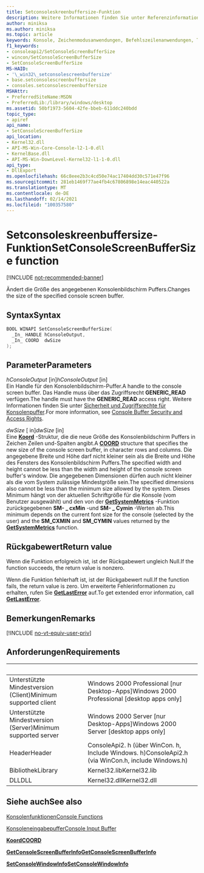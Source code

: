 ```yaml
---
title: Setconsoleskreenbuffersize-Funktion
description: Weitere Informationen finden Sie unter Referenzinformationen zur Funktion "setconsoleskreenbuffersize", die die Größe des angegebenen Konsolenbildschirm Puffers ändert.
author: miniksa
ms.author: miniksa
ms.topic: article
keywords: Konsole, Zeichenmodusanwendungen, Befehlszeilenanwendungen, Terminalanwendungen, Konsolen-API
f1_keywords:
- consoleapi2/SetConsoleScreenBufferSize
- wincon/SetConsoleScreenBufferSize
- SetConsoleScreenBufferSize
MS-HAID:
- '\_win32\_setconsolescreenbuffersize'
- base.setconsolescreenbuffersize
- consoles.setconsolescreenbuffersize
MSHAttr:
- PreferredSiteName:MSDN
- PreferredLib:/library/windows/desktop
ms.assetid: 50bf1973-5604-42fe-bbeb-611ddc240bdd
topic_type:
- apiref
api_name:
- SetConsoleScreenBufferSize
api_location:
- Kernel32.dll
- API-MS-Win-Core-Console-l2-1-0.dll
- KernelBase.dll
- API-MS-Win-DownLevel-Kernel32-l1-1-0.dll
api_type:
- DllExport
ms.openlocfilehash: 66c8eee2b3c4cd50e74ac17404dd30c571e47f96
ms.sourcegitcommit: 281eb1469f77ae4fb4c67806898e14eac440522a
ms.translationtype: MT
ms.contentlocale: de-DE
ms.lasthandoff: 02/14/2021
ms.locfileid: "100357580"
---
```

# <a name="setconsolescreenbuffersize-function"></a><span data-ttu-id="6b222-104">Setconsoleskreenbuffersize-Funktion</span><span class="sxs-lookup"><span data-stu-id="6b222-104">SetConsoleScreenBufferSize function</span></span>

[!INCLUDE [not-recommended-banner](./includes/not-recommended-banner.md)]

<span data-ttu-id="6b222-105">Ändert die Größe des angegebenen Konsolenbildschirm Puffers.</span><span class="sxs-lookup"><span data-stu-id="6b222-105">Changes the size of the specified console screen buffer.</span></span>

## <a name="syntax"></a><span data-ttu-id="6b222-106">Syntax</span><span class="sxs-lookup"><span data-stu-id="6b222-106">Syntax</span></span>

```C
BOOL WINAPI SetConsoleScreenBufferSize(
  _In_ HANDLE hConsoleOutput,
  _In_ COORD  dwSize
);
```

## <a name="parameters"></a><span data-ttu-id="6b222-107">Parameter</span><span class="sxs-lookup"><span data-stu-id="6b222-107">Parameters</span></span>

<span data-ttu-id="6b222-108">*hConsoleOutput* \[in\]</span><span class="sxs-lookup"><span data-stu-id="6b222-108">*hConsoleOutput* \[in\]</span></span>  
<span data-ttu-id="6b222-109">Ein Handle für den Konsolenbildschirm-Puffer.</span><span class="sxs-lookup"><span data-stu-id="6b222-109">A handle to the console screen buffer.</span></span> <span data-ttu-id="6b222-110">Das Handle muss über das Zugriffsrecht **GENERIC\_READ** verfügen.</span><span class="sxs-lookup"><span data-stu-id="6b222-110">The handle must have the **GENERIC\_READ** access right.</span></span> <span data-ttu-id="6b222-111">Weitere Informationen finden Sie unter [Sicherheit und Zugriffsrechte für Konsolenpuffer](console-buffer-security-and-access-rights.md).</span><span class="sxs-lookup"><span data-stu-id="6b222-111">For more information, see [Console Buffer Security and Access Rights](console-buffer-security-and-access-rights.md).</span></span>

<span data-ttu-id="6b222-112">*dwSize* \[ in\]</span><span class="sxs-lookup"><span data-stu-id="6b222-112">*dwSize* \[in\]</span></span>  
<span data-ttu-id="6b222-113">Eine [**Koord**](coord-str.md) -Struktur, die die neue Größe des Konsolenbildschirm Puffers in Zeichen Zeilen und-Spalten angibt.</span><span class="sxs-lookup"><span data-stu-id="6b222-113">A [**COORD**](coord-str.md) structure that specifies the new size of the console screen buffer, in character rows and columns.</span></span> <span data-ttu-id="6b222-114">Die angegebene Breite und Höhe darf nicht kleiner sein als die Breite und Höhe des Fensters des Konsolenbildschirm Puffers.</span><span class="sxs-lookup"><span data-stu-id="6b222-114">The specified width and height cannot be less than the width and height of the console screen buffer's window.</span></span> <span data-ttu-id="6b222-115">Die angegebenen Dimensionen dürfen auch nicht kleiner als die vom System zulässige Mindestgröße sein.</span><span class="sxs-lookup"><span data-stu-id="6b222-115">The specified dimensions also cannot be less than the minimum size allowed by the system.</span></span> <span data-ttu-id="6b222-116">Dieses Minimum hängt von der aktuellen Schriftgröße für die Konsole (vom Benutzer ausgewählt) und den von der [**GetSystemMetrics**](/windows/win32/api/winuser/nf-winuser-getsystemmetrics) -Funktion zurückgegebenen **SM- \_ cxMin** -und **SM- \_ Cymin** -Werten ab.</span><span class="sxs-lookup"><span data-stu-id="6b222-116">This minimum depends on the current font size for the console (selected by the user) and the **SM\_CXMIN** and **SM\_CYMIN** values returned by the [**GetSystemMetrics**](/windows/win32/api/winuser/nf-winuser-getsystemmetrics) function.</span></span>

## <a name="return-value"></a><span data-ttu-id="6b222-117">Rückgabewert</span><span class="sxs-lookup"><span data-stu-id="6b222-117">Return value</span></span>

<span data-ttu-id="6b222-118">Wenn die Funktion erfolgreich ist, ist der Rückgabewert ungleich Null.</span><span class="sxs-lookup"><span data-stu-id="6b222-118">If the function succeeds, the return value is nonzero.</span></span>

<span data-ttu-id="6b222-119">Wenn die Funktion fehlerhaft ist, ist der Rückgabewert null.</span><span class="sxs-lookup"><span data-stu-id="6b222-119">If the function fails, the return value is zero.</span></span> <span data-ttu-id="6b222-120">Um erweiterte Fehlerinformationen zu erhalten, rufen Sie [**GetLastError**](/windows/win32/api/errhandlingapi/nf-errhandlingapi-getlasterror) auf.</span><span class="sxs-lookup"><span data-stu-id="6b222-120">To get extended error information, call [**GetLastError**](/windows/win32/api/errhandlingapi/nf-errhandlingapi-getlasterror).</span></span>

## <a name="remarks"></a><span data-ttu-id="6b222-121">Bemerkungen</span><span class="sxs-lookup"><span data-stu-id="6b222-121">Remarks</span></span>

[!INCLUDE [no-vt-equiv-user-priv](./includes/no-vt-equiv-user-priv.md)]

## <a name="requirements"></a><span data-ttu-id="6b222-122">Anforderungen</span><span class="sxs-lookup"><span data-stu-id="6b222-122">Requirements</span></span>

| &nbsp; | &nbsp; |
|-|-|
| <span data-ttu-id="6b222-123">Unterstützte Mindestversion (Client)</span><span class="sxs-lookup"><span data-stu-id="6b222-123">Minimum supported client</span></span> | <span data-ttu-id="6b222-124">Windows 2000 Professional \[nur Desktop-Apps\]</span><span class="sxs-lookup"><span data-stu-id="6b222-124">Windows 2000 Professional \[desktop apps only\]</span></span> |
| <span data-ttu-id="6b222-125">Unterstützte Mindestversion (Server)</span><span class="sxs-lookup"><span data-stu-id="6b222-125">Minimum supported server</span></span> | <span data-ttu-id="6b222-126">Windows 2000 Server \[nur Desktop-Apps\]</span><span class="sxs-lookup"><span data-stu-id="6b222-126">Windows 2000 Server \[desktop apps only\]</span></span> |
| <span data-ttu-id="6b222-127">Header</span><span class="sxs-lookup"><span data-stu-id="6b222-127">Header</span></span> | <span data-ttu-id="6b222-128">ConsoleApi2. h (über WinCon. h, Include Windows. h)</span><span class="sxs-lookup"><span data-stu-id="6b222-128">ConsoleApi2.h (via WinCon.h, include Windows.h)</span></span> |
| <span data-ttu-id="6b222-129">Bibliothek</span><span class="sxs-lookup"><span data-stu-id="6b222-129">Library</span></span> | <span data-ttu-id="6b222-130">Kernel32.lib</span><span class="sxs-lookup"><span data-stu-id="6b222-130">Kernel32.lib</span></span> |
| <span data-ttu-id="6b222-131">DLL</span><span class="sxs-lookup"><span data-stu-id="6b222-131">DLL</span></span> | <span data-ttu-id="6b222-132">Kernel32.dll</span><span class="sxs-lookup"><span data-stu-id="6b222-132">Kernel32.dll</span></span> |

## <a name="see-also"></a><span data-ttu-id="6b222-133">Siehe auch</span><span class="sxs-lookup"><span data-stu-id="6b222-133">See also</span></span>

[<span data-ttu-id="6b222-134">Konsolenfunktionen</span><span class="sxs-lookup"><span data-stu-id="6b222-134">Console Functions</span></span>](console-functions.md)

[<span data-ttu-id="6b222-135">Konsoleneingabepuffer</span><span class="sxs-lookup"><span data-stu-id="6b222-135">Console Input Buffer</span></span>](console-input-buffer.md)

[<span data-ttu-id="6b222-136">**Koord**</span><span class="sxs-lookup"><span data-stu-id="6b222-136">**COORD**</span></span>](coord-str.md)

[<span data-ttu-id="6b222-137">**GetConsoleScreenBufferInfo**</span><span class="sxs-lookup"><span data-stu-id="6b222-137">**GetConsoleScreenBufferInfo**</span></span>](getconsolescreenbufferinfo.md)

[<span data-ttu-id="6b222-138">**SetConsoleWindowInfo**</span><span class="sxs-lookup"><span data-stu-id="6b222-138">**SetConsoleWindowInfo**</span></span>](setconsolewindowinfo.md)